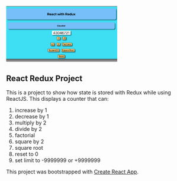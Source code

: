 <img src="/public/img/redux.png" alt="landing page" width="300"/>

## React Redux Project

This is a project to show how state is stored with Redux while using ReactJS.
This displays a counter that can:
1. increase by 1
2. decrease by 1
3. multiply by 2
4. divide by 2
5. factorial
6. square by 2
7. square root
8. reset to 0
9. set limit to -9999999 or +9999999

This project was bootstrapped with [Create React App](https://github.com/facebook/create-react-app).